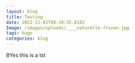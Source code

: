 ```yaml
---
layout: blog
title: Testing
date: 2022-12-02T08:10:35.818Z
Image: /images/uploads/____naturelle-frozen.jpg
tags: hugo
categories: blog
---
```

BYes this is a tst